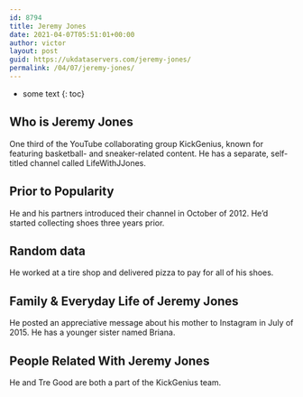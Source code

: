 ```yaml
---
id: 8794
title: Jeremy Jones
date: 2021-04-07T05:51:01+00:00
author: victor
layout: post
guid: https://ukdataservers.com/jeremy-jones/
permalink: /04/07/jeremy-jones/
---
```


* some text
{: toc}


## Who is Jeremy Jones



One third of the YouTube collaborating group KickGenius, known for featuring basketball- and sneaker-related content. He has a separate, self-titled channel called LifeWithJJones.

                
                
                
## Prior to Popularity



He and his partners introduced their channel in October of 2012. He&#8217;d started collecting shoes three years prior.

                
                
                
## Random data



He worked at a tire shop and delivered pizza to pay for all of his shoes.

                
                
                
## Family & Everyday Life of Jeremy Jones



He posted an appreciative message about his mother to Instagram in July of 2015. He has a younger sister named Briana.

                
                
                
## People Related With Jeremy Jones



He and Tre Good are both a part of the KickGenius team.

                
              
            
          
          
          